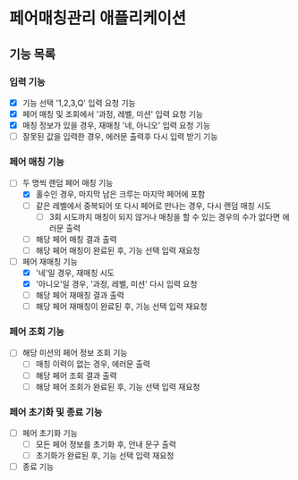 # 페어매칭관리 애플리케이션

## 기능 목록

### 입력 기능
- [x] 기능 선택 '1,2,3,Q' 입력 요청 기능
- [x] 페어 매칭 및 조회에서 '과정, 레벨, 미션' 입력 요청 기능
- [x] 매칭 정보가 있을 경우, 재매칭 '네, 아니오' 입력 요청 기능
- [ ] 잘못된 값을 입력한 경우, 에러문 출력후 다시 입력 받기 기능

### 페어 매칭 기능
- [ ] 두 명씩 랜덤 페어 매칭 기능
  - [x] 홀수인 경우, 마지막 남은 크루는 마지막 페어에 포함
  - [ ] 같은 레벨에서 중복되어 또 다시 페어로 만나는 경우, 다시 랜덤 매칭 시도
    - [ ] 3회 시도까지 매칭이 되지 않거나 매칭을 할 수 있는 경우의 수가 없다면 에러문 출력
  - [ ] 해당 페어 매칭 결과 출력
  - [ ] 해당 페어 매칭이 완료된 후, 기능 선택 입력 재요청
- [ ] 페어 재매칭 기능
  - [x] '네'일 경우, 재매칭 시도
  - [x] '아니오'일 경우, '과정, 레벨, 미션' 다시 입력 요청
  - [ ] 해당 페어 재매칭 결과 출력
  - [ ] 해당 페어 재매칭이 완료된 후, 기능 선택 입력 재요청

### 페어 조회 기능
- [ ] 해당 미션의 페어 정보 조회 기능
  - [ ] 매칭 이력이 없는 경우, 에러문 출력
  - [ ] 해당 페어 조회 결과 출력
  - [ ] 해당 페어 조회가 완료된 후, 기능 선택 입력 재요청

### 페어 초기화 및 종료 기능
- [ ] 페어 초기화 기능
  - [ ] 모든 페어 정보를 초기화 후, 안내 문구 출력
  - [ ] 초기화가 완료된 후, 기능 선택 입력 재요청
- [ ] 종료 기능